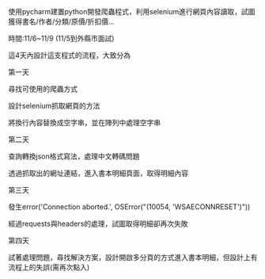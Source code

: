 使用pycharm建置python開發爬蟲程式，利用selenium進行網頁內容讀取，試圖獲得書名/作者/分類/原價/折扣價...

時間:11/6~11/9  (11/5到外縣市面試)

這4天內設計這支程式的流程，大致分為

第一天

尋找可使用的爬蟲方式

設計selenium抓取網頁的方法

將換行內容替換成空字串，並在陣列中處理空字串

第二天

查詢轉換json格式寫法，處理中文轉碼問題

透過抓取出的網址連結，進入書本明細頁面，取得明細內容

第三天

發生error('Connection aborted.', OSError("(10054, 'WSAECONNRESET')"))

經過requests與headers的處理，試圖取得明細卻再次失敗

第四天

試著處理問題，尋找解決方案，設計開啟多分頁的方式進入書本明細，但設計上有流程上的失誤(需再次點入)
